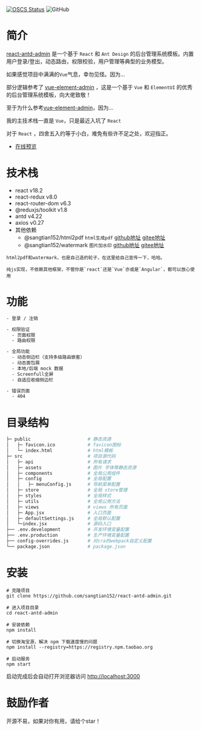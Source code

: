 [![OSCS Status](https://www.oscs1024.com/platform/badge/sangtian152/react-antd-admin.svg?size=small)](https://www.murphysec.com/dr/pwwIsvdJWILGxdeRUG)
![GitHub](https://img.shields.io/github/license/sangtian152/react-antd-admin)


# 简介

[react-antd-admin](https://sangtian152.github.io/react-antd-admin/) 是一个基于 `React` 和 `Ant Design` 的后台管理系统模板。内置用户登录/登出，动态路由，权限校验，用户管理等典型的业务模型。

如果感觉项目中满满的`Vue`气息，幸勿见怪。因为...

部分逻辑参考了 [vue-element-admin](https://github.com/PanJiaChen/vue-element-admin/) ，这是一个基于 `Vue` 和 `ElementUI` 的优秀的后台管理系统模板，向大佬致敬！ 

至于为什么参考[vue-element-admin](https://github.com/PanJiaChen/vue-element-admin/)，因为... 

我的主技术栈一直是 `Vue`，只是最近入坑了 `React` 

对于 `React` ，四舍五入约等于小白，难免有些许不足之处，欢迎指正。

- [在线预览](https://sangtian152.github.io/react-antd-admin/)

# 技术栈
  - react v18.2
  - react-redux v8.0
  - react-router-dom v6.3
  - @reduxjs/toolkit v1.8
  - antd v4.22
  - axios v0.27
  - 其他依赖
    - @sangtian152/html2pdf  `html生成pdf`  [github地址](https://github.com/sangtian152/html2pdf) [gitee地址](https://gitee.com/sangtian152/html2pdf)
    - @sangtian152/watermark `图片加水印` [github地址](https://github.com/sangtian152/watermark) [gitee地址](https://gitee.com/sangtian152/watermark)

```tip
html2pdf和watermark，也是自己造的轮子，在这里给自己宣传一下，哈哈。

纯js实现，不依赖其他框架，不管你是`react`还是`Vue`亦或是`Angular`，都可以放心使用
```

# 功能

```bash
- 登录 / 注销

- 权限验证
  - 页面权限
  - 路由权限

- 全局功能
  - 动态侧边栏（支持多级路由嵌套）
  - 动态面包屑
  - 本地/后端 mock 数据
  - Screenfull全屏
  - 自适应收缩侧边栏

- 错误页面
  - 404

```

# 目录结构

```bash
├─ public                     # 静态资源
│   ├─ favicon.ico            # favicon图标
│   └─ index.html             # html模板
├─ src                        # 项目源代码
│   ├─ api                    # 所有请求
│   ├─ assets                 # 图片 字体等静态资源
│   ├─ components             # 全局公用组件
│   ├─ config                 # 全局配置
│   │   ├─ menuConfig.js      # 导航菜单配置
│   ├─ store                  # 全局 store管理
│   ├─ styles                 # 全局样式
│   ├─ utils                  # 全局公用方法
│   ├─ views                  # views 所有页面
│   ├─ App.jsx                # 入口页面
│   ├─ defaultSettings.js     # 全局默认配置
│   └─index.jsx               # 源码入口
├── .env.development          # 开发环境变量配置
├── .env.production           # 生产环境变量配置
├── config-overrides.js       # 对cra的webpack自定义配置
└── package.json              # package.json
```

# 安装

```shell
# 克隆项目
git clone https://github.com/sangtian152/react-antd-admin.git

# 进入项目目录
cd react-antd-admin

# 安装依赖
npm install

# 切换淘宝源，解决 npm 下载速度慢的问题
npm install --registry=https://registry.npm.taobao.org

# 启动服务
npm start
```

启动完成后会自动打开浏览器访问 [http://localhost:3000](http://localhost:3000)


# 鼓励作者

开源不易，如果对你有用，请给个star！
